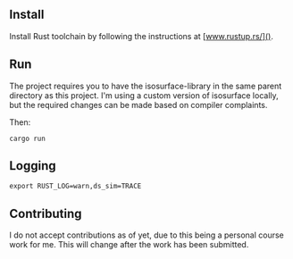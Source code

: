 ## Install
Install Rust toolchain by following the instructions at [www.rustup.rs/]().

## Run
The project requires you to have the isosurface-library in the same parent
directory as this project. I'm using a custom version of isosurface locally,
but the required changes can be made based on compiler complaints.

Then:
```
cargo run
```

## Logging
`export RUST_LOG=warn,ds_sim=TRACE`

## Contributing
I do not accept contributions as of yet, due to this being a personal course work for me. This will change after the work has been submitted.

